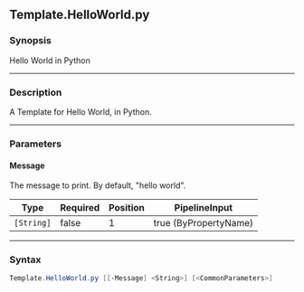 Template.HelloWorld.py
----------------------

### Synopsis
Hello World in Python

---

### Description

A Template for Hello World, in Python.

---

### Parameters
#### **Message**
The message to print.  By default, "hello world".

|Type      |Required|Position|PipelineInput        |
|----------|--------|--------|---------------------|
|`[String]`|false   |1       |true (ByPropertyName)|

---

### Syntax
```PowerShell
Template.HelloWorld.py [[-Message] <String>] [<CommonParameters>]
```
